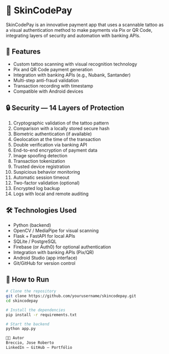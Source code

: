 # 🧠 SkinCodePay

SkinCodePay is an innovative payment app that uses a scannable tattoo as a visual authentication method to make payments via Pix or QR Code, integrating layers of security and automation with banking APIs.

## 🚀 Features

- Custom tattoo scanning with visual recognition technology
- Pix and QR Code payment generation
- Integration with banking APIs (e.g., Nubank, Santander)
- Multi-step anti-fraud validation
- Transaction recording with timestamp
- Compatible with Android devices

## 🔒 Security — 14 Layers of Protection

1. Cryptographic validation of the tattoo pattern
2. Comparison with a locally stored secure hash
3. Biometric authentication (if available)
4. Geolocation at the time of the transaction
5. Double verification via banking API
6. End-to-end encryption of payment data
7. Image spoofing detection
8. Transaction tokenization
9. Trusted device registration
10. Suspicious behavior monitoring
11. Automatic session timeout
12. Two-factor validation (optional)
13. Encrypted log backup
14. Logs with local and remote auditing

## 🛠️ Technologies Used

- Python (backend)
- OpenCV / MediaPipe for visual scanning
- Flask + FastAPI for local APIs
- SQLite / PostgreSQL
- Firebase (or Auth0) for optional authentication
- Integration with banking APIs (Pix/QR)
- Android Studio (app interface)
- Git/GitHub for version control

## 🧪 How to Run

```bash
# Clone the repository
git clone https://github.com/yourusername/skincodepay.git
cd skincodepay

# Install the dependencies
pip install -r requirements.txt

# Start the backend
python app.py

👨‍💻 Autor
Breccio, Jose Roberto
LinkedIn — GitHub — Portfólio
